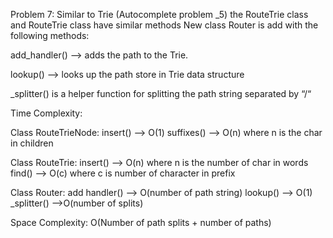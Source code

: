 Problem 7:
Similar to Trie (Autocomplete problem _5) the RouteTrie class and RouteTrie class have similar methods New class Router is add with the following methods:

add_handler() —> adds the path to the Trie.

lookup() —> looks up the path store in Trie data structure

_splitter() is a helper function for splitting the path string separated by “/“

Time Complexity:

Class RouteTrieNode:
insert() —> O(1)
suffixes() —> O(n) where n is the char in children

Class RouteTrie:
insert() —> O(n) where n is the number of char in words
find() —> O(c) where c is number of character in prefix

Class Router:
add handler() —> O(number of path string)
lookup() —> O(1)
_splitter() —>O(number of splits)

Space Complexity:
O(Number of path splits + number of paths)